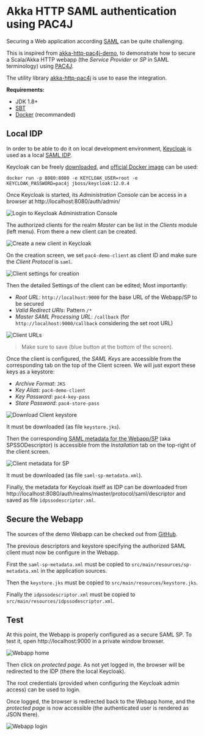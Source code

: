 # Akka HTTP SAML authentication using PAC4J

Securing a Web application according [SAML](https://en.wikipedia.org/wiki/Security_Assertion_Markup_Language) can be quite challenging.

This is inspired from [akka-http-pac4j-demo](https://github.com/vidma/akka-http-pac4j-demo), to demonstrate how to secure a Scala/Akka HTTP webapp (the *Service Provider* or *SP* in SAML terminology) using [PAC4J](http://www.pac4j.org/).

The utility library [akka-http-pac4j](https://github.com/StackVista/akka-http-pac4j) is use to ease the integration.

**Requirements:**

- JDK 1.8+
- [SBT](https://www.scala-sbt.org/)
- [Docker](https://www.docker.com/) (recommanded)

## Local IDP

In order to be able to do it on local development environment, [Keycloak](https://www.keycloak.org/) is used as a local [SAML IDP](https://en.wikipedia.org/wiki/Identity_provider).

Keycloak can be freely [downloaded](https://www.keycloak.org/downloads), and [official Docker image](https://hub.docker.com/r/jboss/keycloak) can be used:

    docker run -p 8080:8080 -e KEYCLOAK_USER=root -e KEYCLOAK_PASSWORD=pac4j jboss/keycloak:12.0.4

Once Keycloak is started, its *Administration Console* can be access in a browser at http://localhost:8080/auth/admin/

![Login to Keycloak Administration Console](./media/keycloak-admin-console-login.png)

The authorized clients for the realm *Master* can be list in the *Clients* module (left menu). From there a new client can be created.

![Create a new client in Keycloak](./media/keycloak-create-client.png)

On the creation screen, we set `pac4-demo-client` as client ID and make sure the *Client Protocol*  is `saml`.

![Client settings for creation](./media/keycloak-add-client.png)

Then the detailed Settings of the client can be edited; Most importantly:

- *Root URL*: `http://localhost:9000` for the base URL of the Webapp/SP to be secured
- *Valid Redirect URIs*: Pattern `/*`
- *Master SAML Processing URL*: `/callback` (for `http://localhost:9000/callback` considering the set root URL)

![Client URLs](./media/keycloak-client-urls.png)

> Make sure to save (blue button at the bottom of the screen).

Once the client is configured, the *SAML Keys* are accessible from the corresponding tab on the top of the Client screen.
We will just export these keys as a keystore:

- *Archive Format*: `JKS`
- *Key Alias*: `pac4-demo-client`
- *Key Password*: `pac4-key-pass`
- *Store Password*: `pac4-store-pass`

![Download Client keystore](./media/keycloak-export-keystore.png)

It must be downloaded (as file `keystore.jks`).

Then the corresponding [SAML metadata for the Webapp/SP](https://wiki.shibboleth.net/confluence/display/CONCEPT/MetadataForSP) (aka SPSSODescriptor) is accessible from the *Installation* tab on the top-right of the client screen.

![Client metadata for SP](./media/keycloak-spssodescr.png)

It must be downloaded (as file `saml-sp-metadata.xml`).

Finally, the metadata for Keycloak itself as IDP can be downloaded from http://localhost:8080/auth/realms/master/protocol/saml/descriptor and saved as file `idpssodescriptor.xml`.

## Secure the Webapp

The sources of the demo Webapp can be checked out from [GitHub](https://github.com/cchantep/akka-pac4j-saml-keycloak-demo).

The previous descriptors and keystore specifying the authorized SAML client must now be configure in the Webapp.

First the `saml-sp-metadata.xml` must be copied to `src/main/resources/sp-metadata.xml` in the application sources.

Then the `keystore.jks` must be copied to `src/main/resources/keystore.jks`.

Finally the `idpssodescriptor.xml` must be copied to `src/main/resources/idpssodescriptor.xml`.

## Test

At this point, the Webapp is properly configured as a secure SAML SP.
To test it, open http://localhost:9000 in a private window browser.

![Webapp home](./media/akka-http-pac4j.png)

Then click on *protected page*. As not yet logged in, the browser will be redirected to the IDP (there the local Keycloak).

The root credentials (provided when configuring the Keycloak admin access) can be used to login.

Once logged, the browser is redirected back to the Webapp home, and the *protected page* is now accessible (the authenticated user is rendered as JSON there).

![Webapp login](./media/akka-http-pac4j.gif)